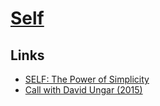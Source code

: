 # [Self](https://selflanguage.org/)

## Links

- [SELF: The Power of Simplicity](https://bibliography.selflanguage.org/_static/self-power.pdf)
- [Call with David Ungar (2015)](https://www.youtube.com/watch?v=8nfrC-YLYqc)

